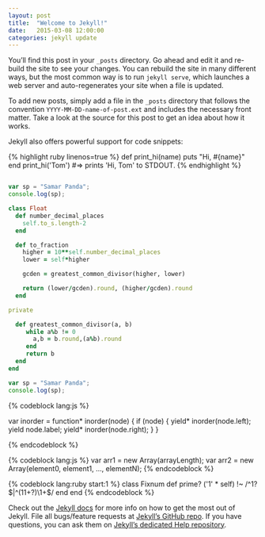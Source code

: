 ```yaml
---
layout: post
title:  "Welcome to Jekyll!"
date:   2015-03-08 12:00:00
categories: jekyll update
---
```

You’ll find this post in your `_posts` directory. Go ahead and edit it and re-build the site to see your changes. You can rebuild the site in many different ways, but the most common way is to run `jekyll serve`, which launches a web server and auto-regenerates your site when a file is updated.

To add new posts, simply add a file in the `_posts` directory that follows the convention `YYYY-MM-DD-name-of-post.ext` and includes the necessary front matter. Take a look at the source for this post to get an idea about how it works.

Jekyll also offers powerful support for code snippets:

{% highlight ruby linenos=true %}
def print_hi(name)
  puts "Hi, #{name}"
end
print_hi('Tom')
#=> prints 'Hi, Tom' to STDOUT.
{% endhighlight %}

```javascript

var sp = "Samar Panda";
console.log(sp);

```

```ruby mark:2-4 title:"Testing codefence" url:"https://github.com/octopress/codefence" link_text:"plugin link"
class Float
  def number_decimal_places
    self.to_s.length-2
  end

  def to_fraction
    higher = 10**self.number_decimal_places
    lower = self*higher

    gcden = greatest_common_divisor(higher, lower)

    return (lower/gcden).round, (higher/gcden).round
  end

private

  def greatest_common_divisor(a, b)
     while a%b != 0
       a,b = b.round,(a%b).round
     end 
     return b
  end
end
```

```javascript title:"Testing codefence" url:"https://github.com/octopress/codefence" link_text:"plugin link"
var sp = "Samar Panda";
console.log(sp);
```

{% codeblock lang:js %}

var inorder = function* inorder(node) {
  if (node) {
    yield* inorder(node.left);
    yield node.label;
    yield* inorder(node.right);
  }
}

{% endcodeblock %}


{% codeblock lang:js %}
var arr1 = new Array(arrayLength);
var arr2 = new Array(element0, element1, ..., elementN);
{% endcodeblock %}


{% codeblock lang:ruby start:1 %}
class Fixnum
  def prime?
    ('1' * self) !~ /^1?$|^(11+?)\1+$/
  end
end
{% endcodeblock %}


Check out the [Jekyll docs][jekyll] for more info on how to get the most out of Jekyll. File all bugs/feature requests at [Jekyll’s GitHub repo][jekyll-gh]. If you have questions, you can ask them on [Jekyll’s dedicated Help repository][jekyll-help].

[jekyll]:      http://jekyllrb.com
[jekyll-gh]:   https://github.com/jekyll/jekyll
[jekyll-help]: https://github.com/jekyll/jekyll-help
